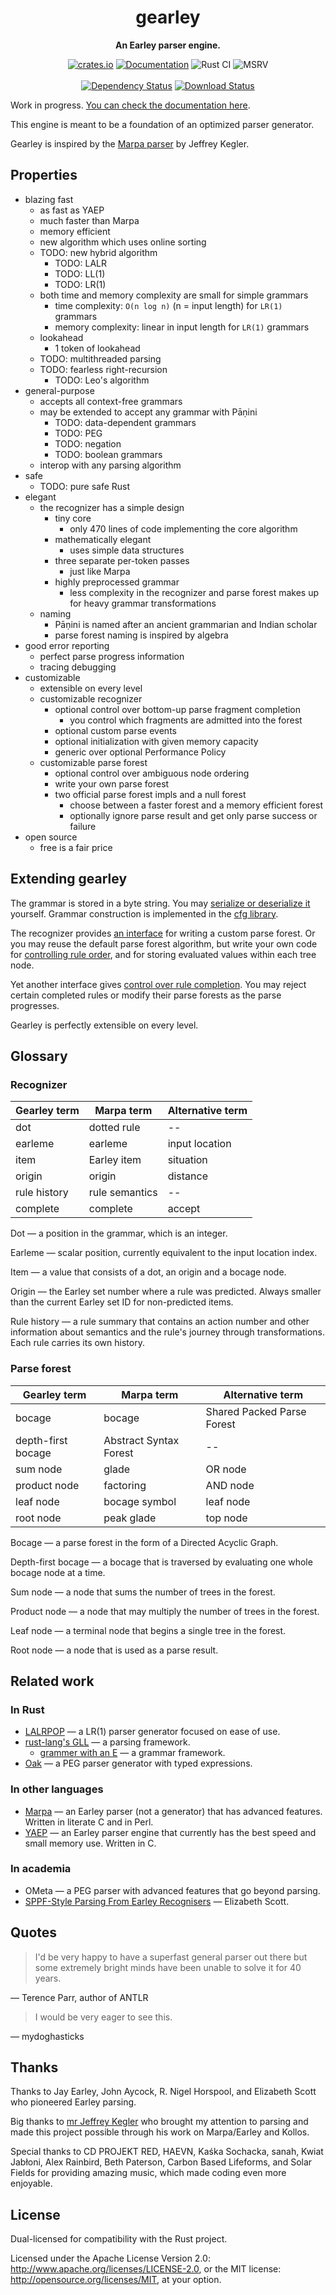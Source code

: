 <div align="center">
  <h1>gearley</h1>
  <p>
    <strong>An Earley parser engine.</strong>
  </p>
  <p>

[![crates.io][crates.io shield]][crates.io link]
[![Documentation][docs.rs badge]][docs.rs link]
![Rust CI][github ci badge]
![MSRV][rustc 1.65+]
<br />
<br />
[![Dependency Status][deps.rs status]][deps.rs link]
[![Download Status][shields.io download count]][crates.io link]

  </p>
</div>

[crates.io shield]: https://img.shields.io/crates/v/gearley?label=latest
[crates.io link]: https://crates.io/crates/gearley
[docs.rs badge]: https://docs.rs/gearley/badge.svg?version=0.0.4
[docs.rs link]: https://docs.rs/gearley/0.0.4/gearley/
[github ci badge]: https://github.com/pczarn/gearley/workflows/CI/badge.svg?branch=master
[rustc 1.65+]: https://img.shields.io/badge/rustc-1.65%2B-blue.svg
[deps.rs status]: https://deps.rs/crate/gearley/0.0.4/status.svg
[deps.rs link]: https://deps.rs/crate/gearley/0.0.4
[shields.io download count]: https://img.shields.io/crates/d/gearley.svg

Work in progress.
[You can check the documentation here](`https://docs.rs/gearley/latest/gearley/).

This engine is meant to be a foundation of an optimized parser generator.

Gearley is inspired by the [Marpa parser](http://jeffreykegler.github.io/Marpa-web-site/)
by Jeffrey Kegler.

## Properties

* blazing fast
    * as fast as YAEP
    * much faster than Marpa
    * memory efficient
    * new algorithm which uses online sorting
    * TODO: new hybrid algorithm
        * TODO: LALR
        * TODO: LL(1)
        * TODO: LR(1)
    * both time and memory complexity are small for simple grammars
        * time complexity: `O(n log n)` (n = input length) for `LR(1)` grammars
        * memory complexity: linear in input length for `LR(1)` grammars
    * lookahead
        * 1 token of lookahead
    * TODO: multithreaded parsing
    * TODO: fearless right-recursion
        * TODO: Leo's algorithm
* general-purpose
    * accepts all context-free grammars
    * may be extended to accept any grammar with Pāṇini
        * TODO: data-dependent grammars
        * TODO: PEG
        * TODO: negation
        * TODO: boolean grammars
    * interop with any parsing algorithm
* safe
    * TODO: pure safe Rust
* elegant
    * the recognizer has a simple design
        * tiny core
            * only 470 lines of code implementing the core algorithm
        * mathematically elegant
            * uses simple data structures
        * three separate per-token passes
            * just like Marpa
        * highly preprocessed grammar
            * less complexity in the recognizer and parse forest makes up for heavy grammar transformations
    * naming
        * Pāṇini is named after an ancient grammarian and Indian scholar
        * parse forest naming is inspired by algebra
* good error reporting
    * perfect parse progress information
    * tracing debugging
* customizable
    * extensible on every level
    * customizable recognizer
        * optional control over bottom-up parse fragment completion
            * you control which fragments are admitted into the forest
        * optional custom parse events
        * optional initialization with given memory capacity
        * generic over optional Performance Policy
    * customizable parse forest
        * optional control over ambiguous node ordering
        * write your own parse forest
        * two official parse forest impls and a null forest
            * choose between a faster forest and a memory efficient forest
            * optionally ignore parse result and get only parse success or failure
* open source
    * free is a fair price

## Extending gearley

The grammar is stored in a byte string. You may [serialize or deserialize it](https://docs.rs/gearley/0.0.4/gearley/grammar/struct.InternalGrammar.html)
yourself. Grammar construction is implemented in the
[cfg library](https://github.com/pczarn/cfg).

The recognizer provides [an interface](https://docs.rs/gearley/0.0.4/gearley/forest/trait.Forest.html) for writing a custom parse forest. Or you
may reuse the default parse forest algorithm, but write your own code for [controlling
rule order](https://docs.rs/gearley/0.0.4/gearley/forest/order/trait.Order.html), and for storing evaluated values within each tree node.

Yet another interface gives [control over rule completion](https://docs.rs/gearley/0.0.4/gearley/recognizer/struct.CompleteSum.html). You may reject certain
completed rules or modify their parse forests as the parse progresses.

Gearley is perfectly extensible on every level.

## Glossary

### Recognizer

| Gearley term       | Marpa term             | Alternative term           |
|--------------------|------------------------|----------------------------|
| dot                | dotted rule            | --                         |
| earleme            | earleme                | input location             |
| item               | Earley item            | situation                  |
| origin             | origin                 | distance                   |
| rule history       | rule semantics         | --                         |
| complete           | complete               | accept                     |

Dot — a position in the grammar, which is an integer.

Earleme — scalar position, currently equivalent to the input location index.

Item — a value that consists of a dot, an origin and a bocage node.

Origin — the Earley set number where a rule was predicted. Always smaller than
the current Earley set ID for non-predicted items.

Rule history — a rule summary that contains an action number and other information
about semantics and the rule's journey through transformations. Each rule carries
its own history.

### Parse forest

| Gearley term       | Marpa term             | Alternative term           |
|--------------------|------------------------|----------------------------|
| bocage             | bocage                 | Shared Packed Parse Forest |
| depth-first bocage | Abstract Syntax Forest | --                         |
| sum node           | glade                  | OR node                    |
| product node       | factoring              | AND node                   |
| leaf node          | bocage symbol          | leaf node                  |
| root node          | peak glade             | top node                   |

Bocage — a parse forest in the form of a Directed Acyclic Graph.

Depth-first bocage — a bocage that is traversed by evaluating one whole bocage
node at a time.

Sum node — a node that sums the number of trees in the forest.

Product node — a node that may multiply the number of trees in the forest.

Leaf node — a terminal node that begins a single tree in the forest.

Root node — a node that is used as a parse result.

## Related work

### In Rust

* [LALRPOP](https://github.com/nikomatsakis/lalrpop) — a LR(1) parser generator focused on ease of use.
* [rust-lang's GLL](https://github.com/rust-lang/gll/) — a parsing framework.
  * [grammer with an E](https://github.com/lykenware/grammer/) — a grammar framework.
* [Oak](https://github.com/ptal/oak/) — a PEG parser generator with typed expressions.

### In other languages

* [Marpa](https://jeffreykegler.github.io/Marpa-web-site/) — an Earley parser (not a generator)
  that has advanced features. Written in literate C and in Perl.
* [YAEP](https://github.com/vnmakarov/yaep) — an Earley parser engine that currently has
  the best speed and small memory use. Written in C.

### In academia

* OMeta — a PEG parser with advanced features that go beyond parsing.
* [SPPF-Style Parsing From Earley Recognisers](https://www.researchgate.net/publication/220367479_SPPF-Style_Parsing_From_Earley_Recognisers) — Elizabeth Scott.

## Quotes

> I'd be very happy to have a superfast general parser out there but some extremely bright minds have been unable to solve it for 40 years.

 — Terence Parr, author of ANTLR

> I would be very eager to see this.

 — mydoghasticks

## Thanks

Thanks to Jay Earley, John Aycock, R. Nigel Horspool, and Elizabeth Scott who pioneered Earley parsing.

Big thanks to [mr Jeffrey Kegler](https://github.com/jeffreykegler) who brought my attention to parsing and made this project possible through his work on Marpa/Earley and Kollos.

Special thanks to CD PROJEKT RED, HAEVN, Kaśka Sochacka, sanah, Kwiat Jabłoni, Alex Rainbird, Beth Paterson, Carbon Based Lifeforms, and Solar Fields for providing amazing music, which made coding even more enjoyable.

## License

Dual-licensed for compatibility with the Rust project.

Licensed under the Apache License Version 2.0:
http://www.apache.org/licenses/LICENSE-2.0, or the MIT license:
http://opensource.org/licenses/MIT, at your option.
